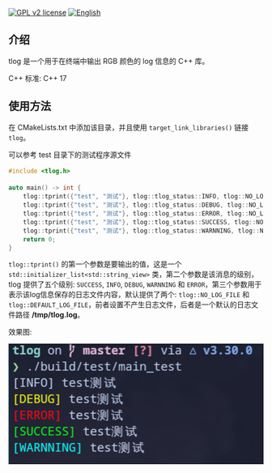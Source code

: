 [![GPL v2 license](https://img.shields.io/badge/license-GPL_2-blue.svg)](https://raw.githubusercontent.com/suoyuan666/tlog/master/LICENSE)
[![English](https://wangchujiang.com/sb/lang/english.svg)](README.md)

## 介绍

tlog 是一个用于在终端中输出 RGB 颜色的 log 信息的 C++ 库。

C++ 标准: C++ 17

## 使用方法

在 CMakeLists.txt 中添加该目录，并且使用 `target_link_libraries()` 链接 `tlog`。

可以参考 test 目录下的测试程序源文件

```cpp
#include <tlog.h>

auto main() -> int {
    tlog::tprint({"test", "测试"}, tlog::tlog_status::INFO, tlog::NO_LOG_FILE);
    tlog::tprint({"test", "测试"}, tlog::tlog_status::DEBUG, tlog::NO_LOG_FILE);
    tlog::tprint({"test", "测试"}, tlog::tlog_status::ERROR, tlog::NO_LOG_FILE);
    tlog::tprint({"test", "测试"}, tlog::tlog_status::SUCCESS, tlog::NO_LOG_FILE);
    tlog::tprint({"test", "测试"}, tlog::tlog_status::WARNNING, tlog::NO_LOG_FILE);
    return 0;
}
```

`tlog::tprint()` 的第一个参数是要输出的值，这是一个 `std::initializer_list<std::string_view>` 类，第二个参数是该消息的级别，tlog 提供了五个级别: `SUCCESS`, `INFO`, `DEBUG`, `WARNNING` 和 `ERROR`，第三个参数用于表示该log信息保存的日志文件内容，默认提供了两个: `tlog::NO_LOG_FILE` 和 `tlog::DEFAULT_LOG_FILE`，前者设置不产生日志文件，后者是一个默认的日志文件路径 **/tmp/tlog.log**。

效果图:

![tprint demo](assets/img/tlog_tprint_demo.png)